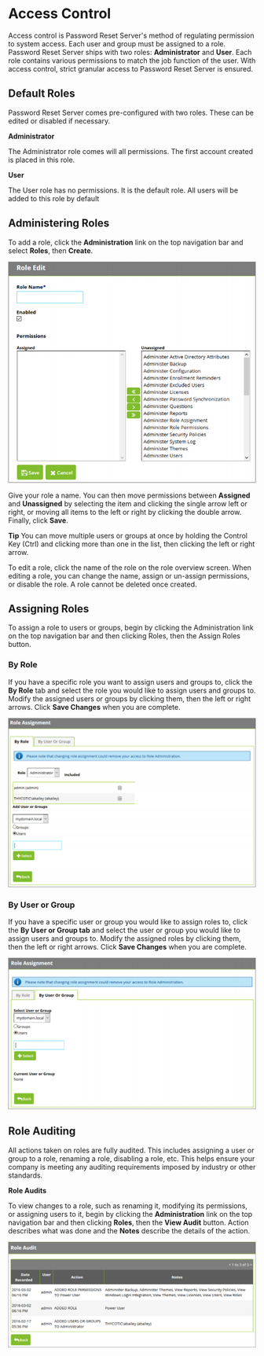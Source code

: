 [title]: # (Access Control)
[tags]: # (access control)
[priority]: # (1)
# Access Control

Access control is Password Reset Server's method of regulating permission to system access. Each user and group must be assigned to a role. Password Reset Server ships with two roles: __Administrator__ and __User__. Each role contains various permissions to match the job function of the user. With access control, strict granular access to Password Reset Server is ensured.

## Default Roles

Password Reset Server comes pre-configured with two roles. These can be edited or disabled if necessary.

__Administrator__

The Administrator role comes will all permissions. The first account created is placed in this role.

__User__ 

The User role has no permissions. It is the default role. All users will be added to this role by default

## Administering Roles

To add a role, click the __Administration__ link on the top navigation bar and select __Roles__, then __Create__.

   ![Role Edit](images/edit.png)

Give your role a name. You can then move permissions between __Assigned__ and __Unassigned__ by selecting the item and clicking the single arrow left or right, or moving all items to the left or right by clicking the double arrow. Finally, click __Save__.

__Tip__ You can move multiple users or groups at once by holding the Control Key (Ctrl) and clicking more than one in the list, then clicking the left or right arrow.

To edit a role, click the name of the role on the role overview screen. When editing a role, you can change the name, assign or un-assign permissions, or disable the role. A role cannot be deleted once created.

## Assigning Roles

To assign a role to users or groups, begin by clicking the Administration link on the top navigation bar and then clicking Roles, then the Assign Roles button.

### By Role

If you have a specific role you want to assign users and groups to, click the __By Role__ tab and select the role you would like to assign users and groups to. Modify the assigned users or groups by clicking them, then the left or right arrows. Click __Save Changes__ when you are complete.

   ![Role Assignment](images/assignment.png)

### By User or Group
 If you have a specific user or group you would like to assign roles to, click the __By User or Group tab__ and select the user or group you would like to assign users and groups to. Modify the assigned roles by clicking them, then the left or right arrows. Click __Save Changes__ when you are complete.

   ![By User or Group](images/user.png)

## Role Auditing

All actions taken on roles are fully audited. This includes assigning a user or group to a role, renaming a role, disabling a role, etc. This helps ensure your company is meeting any auditing requirements imposed by industry or other standards.

__Role Audits__ 

To view changes to a role, such as renaming it, modifying its permissions, or assigning users to it, begin by clicking the __Administration__ link on the top navigation bar and then clicking __Roles__, then the __View Audit__ button. Action describes what was done and the __Notes__ describe the details of the action.

   ![Role Audit](images/audit.png)